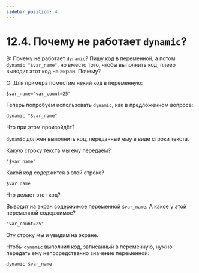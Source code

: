 ```yaml
---
sidebar_position: 4
---
```


# 12.4. Почему не работает `dynamic`?
<!-- [:faq_12_04] -->
В:	Почему не работает `dynamic`?
	Пишу код в переменной, а потом `dynamic "$var_name"`, но вместо того, чтобы выполнить код, плеер выводит этот код на экран. Почему?

О:
Для примера поместим некий код в переменную:
```qsp
$var_name="var_count=25"
```
Теперь попробуем использовать `dynamic`, как в предложенном вопросе:
```qsp
dynamic "$var_name"
```
Что при этом произойдёт?

`dynamic` должен выполнить код, переданный ему в виде строки текста.

Какую строку текста мы ему передаём?
```qsp
"$var_name"
```
Какой код содержится в этой строке?
```qsp
$var_name
```
Что делает этот код?

Выводит на экран содержимое переменной `$var_name`. А какое у этой переменной содержимое?
```qsp
"var_count=25"
```
Эту строку мы и увидим на экране.

Чтобы `dynamic` выполнил код, записанный в переменную, нужно передать ему непосредственно значение переменной:
```qsp
dynamic $var_name
```
